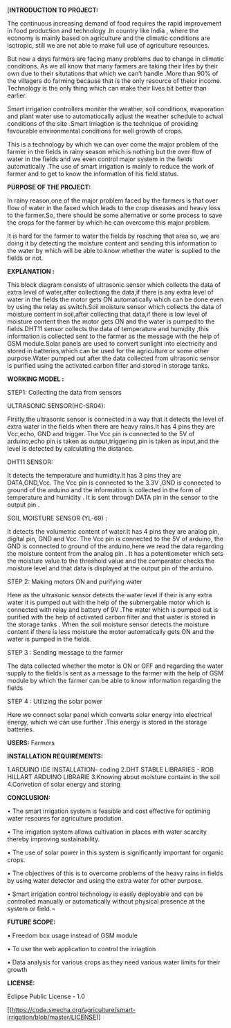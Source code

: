 [**INTRODUCTION TO PROJECT:**

 The continuous increasing demand of food requires the rapid improvement in food  production and technology .In country like India , where the economy is mainly based on agriculture and the climatic conditions are isotropic, still we are not able to make full use of agriculture resources.

But now a days farmers are facing  many problems due to change in climatic conditions.
As we all know that many farmers are taking their lifes by their own due to their situtations that which  we can’t handle .More than 90% of the villagers do farming because that is the only resource of theior income. Technology is the only thing which can make their lives bit better than earlier.
  
Smart irrigation controllers moniter the weather, soil conditions, evaporation and plant water use to automatiocally adjust the weather schedule to actual conditions of the site .Smart irriagtion is the technique of providing favourable environmental conditions for well growth of crops.
 
This is a technology by which we can over come the major problem of the farmer in the fields in rainy season which is nothing but the over flow of water in the fields and we even control major system in the fields automatically .The use of smart irrigation is mainly to reduce the work of farmer and to get to know  the information of his field status.

**PURPOSE OF THE PROJECT:**

In rainy reason,one of the major problem faced by the farmers is that over flow of water in the faced which leads to the crop diseases and heavy loss to the farmer.So, there should be some alternative or some process to save the crops for the farmer by which he can overcome this major problem.

It is hard for the farmer to water the fields by reaching that area so, we are doing it by detecting the moisture content and sending this information to the water by which will be able to know whether the water is suplied to the fields or not.

**EXPLANATION :**


This block diagram consists of ultrasonic sensor which collects the data of extra level of water,after collectiong the data,if there is any extra level of water in the fields the motor gets ON automatically which can be done even by using the relay as switch.Soil moisture sensor which collects the data of moisture content in soil,after collecting that data,if there is low level of moisture content then the motor gets ON and the water is pumped to the fields.DHT11 sensor collects the data of  temperature and humidity ,this information is collected sent to the farmer as the message with the help of GSM module.Solar panels are used to convert sunlight into electricity and stored in batteries,which can be used for the agriculture or some other purpose.Water pumped out after the data collected from ultrasonic sensor is purified using the activated carbon filter and stored in storage tanks.

**WORKING MODEL :**

STEP1: Collecting the data from sensors

ULTRASONIC SENSOR(HC-SR04):

Firstly,the ultrasonic sensor is connected in a way that it detects the level of extra water
in the fields when there are heavy rains.It has 4 pins they are Vcc,echo, GND and trigger.
The Vcc pin is connected to the 5V of arduino,echo pin is taken as output,triggering pin is taken as input,and the level is detected by calculating the distance.

DHT11 SENSOR:

It detects the temperature and humidity.It has 3 pins they are DATA,GND,Vcc.
The Vcc pin is connected to the 3.3V ,GND is connected to ground of the arduino and the information is collected in the form of temperature and humidity . It is sent through DATA pin in the sensor to the output pin .

SOIL MOISTURE SENSOR (YL-69) :

It detects the volumetric content of water.It has 4 pins they are analog pin, digital pin, GND and Vcc. The Vcc pin is connected to the 5V of arduino, the GND is connected to ground of the arduino,here we read the data regarding the moisture content from the analog pin .
It has a potentiometer which sets the moisture value to the threshold value and the comparator checks the moisture level and that data is displayed at the output pin of the arduino.

STEP 2: Making motors ON and purifying water

Here as the ultrasonic sensor detects the water level if their is any extra water it is pumped out with the help of the submergable motor which is connected with relay  and battery of 9V .The water which is pumped out is purified with the help of activated carbon filter and that water is stored in the storage tanks .
When the soil moisture sensor detects the moisture content if there is less moisture the motor automatically gets ON and the water is pumped in the fields.

STEP 3 : Sending message to the farmer

The data collected whether the motor is ON or OFF and regarding the water supply to the fields is sent as a message to the farmer with the help of GSM module by which the farmer can be able to know information regarding the fields 

STEP 4 : Utilizing the solar power

Here we connect solar panel which converts solar energy into electrical energy, which we can use further .This energy is stored in the  storage batteries.

**USERS:**
Farmers


**INSTALLATION REQUIREMENTS:**


1.ARDUINO IDE INSTALLATION- coding
2.DHT STABLE LIBRARIES    - ROB HILLART ARDUINO LIBRARIE
3.Knowing about moisture containt in the soil
4.Convetion of solar energy and storing

**CONCLUSION:**

•	The smart irrigation system is feasible and cost effective for optiming water resoures for agriculture prodution.

•	The irrigation system allows cultivation in places with water scarcity thereby improving sustainability.

•	The use of solar power in this system is significantly important for organic crops.


•	The objectives of this is to overcome problems of the heavy rains in fields  by using water detector and using the extra water for other purpose.

•	Smart irrigation control technology is easily deployable and can be controlled manually or automatically without physical presence at the system or field.¬


**FUTURE SCOPE:**


•	Freedom box usage instead of GSM module

•	To use the web application to control the irriagtion

•	Data analysis for   various crops as they need various water limits for their growth

**LICENSE:**

Eclipse Public License -  1.0

[(https://code.swecha.org/agriculture/smart-irrigation/blob/master/LICENSE)]


